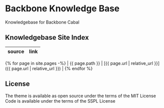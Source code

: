 # Backbone Knowledge Base 

Knowledgebase for Backbone Cabal

## Knowledgebase Site Index

<!-- prettier-ignore-start -->

| source          | link                                                           |
| --------------- | -------------------------------------------------------------- |
{% for page in site.pages -%}
| {{ page.path }} | [{{ page.url | relative_url }}]({{ page.url | relative_url }}) |
{% endfor %}

<!-- prettier-ignore-end -->



## License

The theme is available as open source under the terms of the MIT License
Code is available under the terms of the SSPL License

